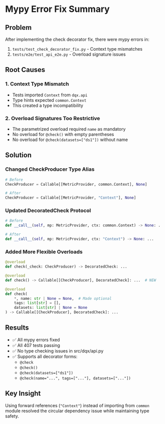# Mypy Error Fix Summary

## Problem
After implementing the check decorator fix, there were mypy errors in:
1. `tests/test_check_decorator_fix.py` - Context type mismatches
2. `tests/e2e/test_api_e2e.py` - Overload signature issues

## Root Causes

### 1. Context Type Mismatch
- Tests imported `Context` from `dqx.api`
- Type hints expected `common.Context`
- This created a type incompatibility

### 2. Overload Signatures Too Restrictive
- The parametrized overload required `name` as mandatory
- No overload for `@check()` with empty parentheses
- No overload for `@check(datasets=["ds1"])` without name

## Solution

### Changed CheckProducer Type Alias
```python
# Before
CheckProducer = Callable[[MetricProvider, common.Context], None]

# After
CheckProducer = Callable[[MetricProvider, "Context"], None]
```

### Updated DecoratedCheck Protocol
```python
# Before
def __call__(self, mp: MetricProvider, ctx: common.Context) -> None: ...

# After
def __call__(self, mp: MetricProvider, ctx: "Context") -> None: ...
```

### Added More Flexible Overloads
```python
@overload
def check(_check: CheckProducer) -> DecoratedCheck: ...

@overload
def check() -> Callable[[CheckProducer], DecoratedCheck]: ...  # NEW

@overload
def check(
    *, name: str | None = None,  # Made optional
    tags: list[str] = [],
    datasets: list[str] | None = None
) -> Callable[[CheckProducer], DecoratedCheck]: ...
```

## Results
- ✅ All mypy errors fixed
- ✅ All 407 tests passing
- ✅ No type checking issues in src/dqx/api.py
- ✅ Supports all decorator forms:
  - `@check`
  - `@check()`
  - `@check(datasets=["ds1"])`
  - `@check(name="...", tags=["..."], datasets=["..."])`

## Key Insight
Using forward references (`"Context"`) instead of importing from `common` module resolved the circular dependency issue while maintaining type safety.
